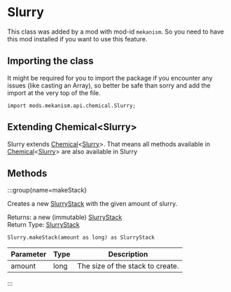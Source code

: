 # Slurry

This class was added by a mod with mod-id `mekanism`. So you need to have this mod installed if you
want to use this feature.

## Importing the class

It might be required for you to import the package if you encounter any issues (like casting an
Array), so better be safe than sorry and add the import at the very top of the file.

```zenscript
import mods.mekanism.api.chemical.Slurry;
```

## Extending Chemical&lt;Slurry&gt;

Slurry extends [Chemical](/mods/Mekanism/api/chemical/Chemical)&lt;[Slurry](/mods/Mekanism/api/chemical/Slurry)&gt;. That means all methods available
in [Chemical](/mods/Mekanism/api/chemical/Chemical)&lt;[Slurry](/mods/Mekanism/api/chemical/Slurry)&gt; are also available in Slurry

## Methods

:::group{name=makeStack}

Creates a new [SlurryStack](/mods/Mekanism/api/chemical/SlurryStack) with the given amount of
slurry.

Returns: a new (immutable) [SlurryStack](/mods/Mekanism/api/chemical/SlurryStack)  
Return Type: [SlurryStack](/mods/Mekanism/api/chemical/SlurryStack)

```zenscript
Slurry.makeStack(amount as long) as SlurryStack
```

| Parameter | Type | Description |
|-----------|------|-------------|
| amount | long | The size of the stack to create. |

:::


